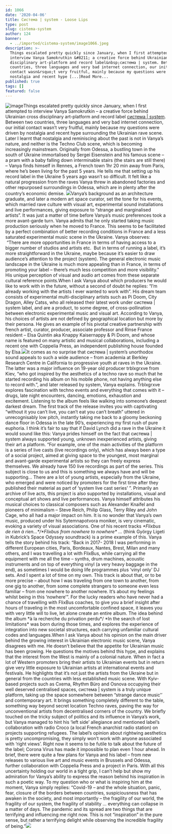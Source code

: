 ```yaml
---
id: 1066
date: '2020-04-06'
title: Cистема | system - Loose Lips
type: post
slug: cistema-system
author: 124
banner:
  - ../imported/cistema-system/image1066.jpeg
description: >-
  Things escalated pretty quickly since January, when I first attempted to
  interview Vanya Samokrutkin &#8211; a creative force behind Ukrainian cross
  disciplinary art-platform and record label&nbsp;система | system. Between two
  countries, three languages and very bad internet connection, our initial
  contact wasn&rsquo;t very fruitful, mainly because my questions were driven by
  nostalgia and recent hype [...]Read More...
published: true
tags: []
featured: false
---
```

![image](../../imported/cistema-system/image1066.jpeg)Things escalated pretty quickly since January, when I first attempted to interview Vanya Samokrutkin – a creative force behind Ukrainian cross disciplinary art-platform and record label [система | system](https://soundcloud.com/systemma1). Between two countries, three languages and very bad internet connection, our initial contact wasn’t very fruitful, mainly because my questions were driven by nostalgia and recent hype surrounding the Ukrainian rave scene. Later I learnt that nostalgia and reminiscing about the past is not in Vanya’s nature, and neither is the Techno Club scene, which is becoming increasingly mainstream. Originally from Odessa, a bustling town in the south of Ukraine immortalised by Sergei Eisenstein and his famous scene – a pram with a baby falling down interminable stairs (the stairs are still there) – Vanya finds himself in Rennes, a French town 1hr 20 min away from Paris, where he’s been living for the past 5 years. He tells me that setting up his record label in the Ukraine 5 years ago wasn’t so difficult. It felt like a natural progression from the raves Vanya threw in abandoned factories and other repurposed surroundings in Odessa, which are in plenty after the country’s economic demise. ![](/wp-content/uploads/live/img/wysiwyg/5e8b2e065fcfb.jpg)Vanya’s background as an architecture graduate, and later a modern art space curator, set the tone for his events, which married rave culture with visual art, experimental sound installations and live performances, giving exposure to “strange and marginalised artists”. It was just a matter of time before Vanya’s music preferences took a more avant-garde turn. Vanya admits that he only started taking music production seriously when he moved to France. This seems to be facilitated by a perfect combination of better recording conditions in France and a less saturated experimental music scene in the Ukraine. Vanya observes:  “There are more opportunities in France in terms of having access to a bigger number of studios and artists etc.  But in terms of running a label, it’s more straightforward in the Ukraine, maybe because it’s easier to draw audience’s attention to the project (system). The general electronic music landscape in the Ukraine is much more appealing than in France, in terms of promoting your label – there’s much less competition and more visibility." His unique perception of visual and audio art comes from these separate cultural reference points.When I ask Vanya about which producers he would like to work with in the future, without a second of doubt he replies: “I’m already working with the artists I ever wanted to work with”. His dream team consists of experimental multi-disciplinary artists such as Pi Doom, City Dragon, Alley Catss, who all released their latest work under система | system label, and are a product, to some degree, of cross-pollination between electronic experimental music and visual art. According to Vanya, his choices of artists are not defined by geographical location but more by their persona. He gives an example of his pivotal creative partnership with french artist, curator, producer, associate professor and Rinse France resident – Elsa Quintin aka Knappy Kaisernappy & Pi Doom, and whose name is featured on many artistic and musical collaborations, including a recent one with Coppelia Press, an independent publishing house founded by Elsa.![](/wp-content/uploads/live/img/wysiwyg/5e8b2e2e5ee5c.jpg)It comes as no surprise that система | system’s unorthodox sound appeals to such a wide audience – from academia at Berkley Research Centre in California to progressive youth at raves in the Ukraine. The latter was a major influence on 19-year old producer trblxgrxve from Kiev, “who got inspired by the aesthetics of a techno rave so much that he started recording his album on his mobile phone, not having anything else to record with.”, and later released by system, Vanya explains. Trblxgrxve explores fascination with techno events and everything that comes with it – drugs, late night encounters, dancing, emotions, exhaustion and excitement. Listening to the album feels like walking into someone’s deepest darkest dream. The first track of the release invites you with captivating “without it you can’t live, you can’t eat you can’t breath” uttered in unrecognisably low pitch, instantly taking me back to a gloomy beckoning dance floor in Odessa in the late 90’s, experiencing my first rush of pure euphoria. I think it’s fair to say that if David Lynch did a rave in the Ukraine it would sound like this: Vanya prides himself on the fact that система | system always supported young, unknown inexperienced artists, giving their art a platform. “For example, one of the main activities of the platform is a series of live casts (live recordings only), which has always been a type of a social project, aimed at giving space to the youngest, most marginal and avant-garde experimental artists so they can freely express themselves. We already have 150 live recordings as part of the series. This subject is close to us and this is something we always have and will be supporting… There are a lot of young artists, especially from the Ukraine, who emerged and were noticed by promoters for the first time after they published their material as part of ‘system live cast series’ ”. Primarily an archive of live acts, this project is also supported by installations, visual and conceptual art shows and live performances. Vanya himself attributes his musical choices to classical composers such as Alexander Knaifel and pioneers of minimalism – Steve Reich, Philip Glass, Terry Riley and John Cage, who all had a major impact on him. It is no wonder that Vanya’s own music, produced under his Sytemnapotvora moniker, is very cinematic, evoking a variety of visual associations. One of his recent tracks _\*Flixbus de rien à rien…\*/\*Flixbus from nowhere to nowhere\*_ … (think György Ligeti in Kubrick’s Space Odyssey soundtrack) is a prime example of this. Vanya tells the story behind his track: “Back in 2017- 2018 I was performing in different European cities, Paris, Bordeaux, Nantes, Brest, Milan and many others, and I was travelling a lot with FlixBus, while carrying all the equipment with me all the time – synths, drum machines, acoustic instruments and on top of everything vinyl (a very heavy baggage in the end), as sometimes I would be doing life programmes plus ‘vinyl only’ DJ sets. And I spent a lot of time on my own. This track is about that, or to be more precise – about how I was traveling from one town to another, from one gig to another, from some complete strangers to someone even less familiar – from one nowhere to another nowhere. It’s about my feelings whilst being in this ‘nowhere’”. For the lucky readers who have never had a chance of travelling with FlixBus coaches, to give you a brief insight after hours of traveling in the most uncomfortable confined space, it leaves you with very little will to live, let alone create an entire album. The idea behind the album \*à la recherche du privation perdu\*/ \*In the search of lost limitations\* was born during those times, and explores the experience of integration into new societal structures, each carrying unfamiliar cultural codes and languages.When I ask Vanya about his opinion on the main driver behind the growing interest in Ukrainian electronic music scene, Vanya disagrees with me. He doesn’t believe that the appetite for Ukrainian music has been growing. He questions the motives behind this hype, and explains that the interest from the West is mainly of a colonial nature. When in fact a lot of Western promoters bring their artists to Ukrainian events but in return give very little exposure to Ukrainian artists at international events and festivals. He highlights that it’s not just the artists from the Ukraine but in general from the countries with less established music scene. With Kyiv-based projects such as Cxema, Rhythm Büro and Osnova occupying their well deserved centralised spaces, система | system is a truly unique platform, taking up the space somewhere between “strange dance music’’ and contemporary art. It brings something completely different to the table, something way beyond secret location Techno raves, paving the way for unconventional artists from decentralised corners of the country. We briefly touched on the tricky subject of politics and its influence in Vanya’s work, but Vanya managed to hint his ‘left side’ allegiance and mentioned label’s collaboration with radio Croco (a local French anarchist radio station) on projects supporting refugees. The label’s opinion about rightwing aesthetics is pretty uncompromising, they simply won’t work with anyone associated with ‘right views’. Right now it seems to be futile to talk about the future of the label; Corona Virus has made it impossible to plan even 1 hour ahead. In brief, there were quite a few plans for Vanya and his label – from new releases to various live art and music events in Brussels and Odessa, further collaboration with Coppelia Press and a project in Paris. With all this uncertainty holding our world in a tight grip, I can’t help but show my admiration for Vanya’s ability to express the reason behind his inspiration in such a poetic way. To my question who or what is inspiring him at the moment, Vanya simply replies: “Covid-19 – and the whole situation, panic, fear, closure of the borders between countries, suspiciousness that has awaken in the society, and most importantly – the fragility of our world, the fragility of our system, the fragility of stability … everything can collapse in a matter of days. The pandemic and its spread are two things that are terrifying and influencing me right now. This is not “inspiration” in the pure sense, but rather a terrifying delight while observing the incredible fragility of being.”![](/wp-content/uploads/live/img/wysiwyg/5e8b2e6f52183.jpg)